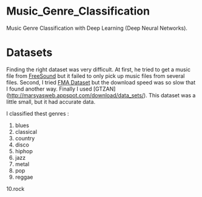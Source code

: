 # Music_Genre_Classification

Music Genre Classification with Deep Learning (Deep Neural Networks).

# Datasets

Finding the right dataset was very difficult. At first, he tried to get a music file from [FreeSound](freesound.org) but it failed to only pick up music files from several files. Second, I tried [FMA Dataset](https://github.com/mdeff/fma) but the download speed was so slow that I found another way. Finally I used [GTZAN] (http://marsyasweb.appspot.com/download/data_sets/). This dataset was a little small, but it had accurate data.

I classified thest genres :
  1. blues<br>
  2. classical<br>
  3. country<br>
  4. disco <br>
  5. hiphop<br>
  6. jazz<br>
  7. metal<br>
  8. pop<br>
  9. reggae<br>
  
  10.rock<br>
